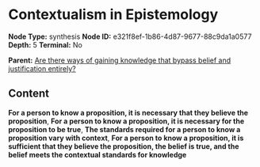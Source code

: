 # Contextualism in Epistemology

**Node Type:** synthesis
**Node ID:** e321f8ef-1b86-4d87-9677-88c9da1a0577
**Depth:** 5
**Terminal:** No

**Parent:** [Are there ways of gaining knowledge that bypass belief and justification entirely?](are-there-ways-of-gaining-knowledge-that-bypass-belief-and-justification-entirely-antithesis-f9d28127-9329-4daf-862f-429f5453abd8.md)

## Content

**For a person to know a proposition, it is necessary that they believe the proposition**, **For a person to know a proposition, it is necessary for the proposition to be true**, **The standards required for a person to know a proposition vary with context**, **For a person to know a proposition, it is sufficient that they believe the proposition, the belief is true, and the belief meets the contextual standards for knowledge**
